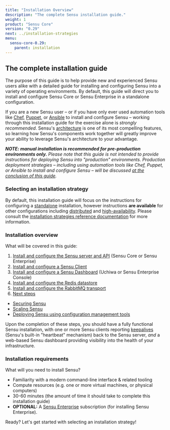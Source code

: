 ```yaml
---
title: "Installation Overview"
description: "The complete Sensu installation guide."
weight: 1
product: "Sensu Core"
version: "0.29"
next: ../installation-strategies
menu:
  sensu-core-0.29:
    parent: installation
---
```



## The complete installation guide

The purpose of this guide is to help provide new and experienced Sensu users
alike with a detailed guide for installing and configuring Sensu into a variety
of operating environments. By default, this guide will direct you to install and
configure Sensu Core or Sensu Enterprise in a standalone configuration.

If you are a new Sensu user &ndash; or if you have only ever used automation
tools like [Chef][2], [Puppet][3], or [Ansible][4] to install and configure
Sensu &ndash; working through this installation guide for the exercise alone is
_strongly recommended_. Sensu's [architecture][5] is one of its most compelling
features, so learning how Sensu's components work together will greatly improve
your ability to leverage Sensu's architecture to your advantage.

_**NOTE: manual installation is recommended for pre-production environments
only.** Please note that this guide is not intended to provide instructions for
deploying Sensu into "production" environments. Production deployment strategies
&ndash; including using automation tools like Chef, Puppet, or Ansible to
install and configure Sensu &ndash; will be discussed [at the conclusion of this
guide][6]._

### Selecting an installation strategy

By default, this installation guide will focus on the instructions for
configuring a [standalone][10] installation, however instructions **are
available** for other configurations including [distributed][11] and
[high-availability][12]. Please consult the [installation strategies reference
documentation][13] for more information.

### Installation overview

What will be covered in this guide:

1. [Install and configure the Sensu server and API](../install-sensu-server-api) (Sensu Core or Sensu Enterprise)
2. [Install and configure a Sensu Client](../install-sensu-client)
3. [Install and configure a Sensu Dashboard](../install-a-dashboard) (Uchiwa or Sensu Enterprise Console)
4. [Install and configure the Redis datastore](../install-redis)
5. [Install and configure the RabbitMQ transport](../install-rabbitmq)
6. [Next steps](../summary)
  - [Securing Sensu][12]
  - [Scaling Sensu][13]
  - [Deploying Sensu using configuration management tools][14]

Upon the completion of these steps, you should have a
fully functional Sensu installation, with one or more Sensu clients reporting
[keepalives][7] (Sensu's built-in "heartbeat" mechanism) back to the Sensu
server, _and_ a web-based Sensu dashboard providing visibility into the health
of your infrastructure.

### Installation requirements

What will you need to install Sensu?

- Familiarity with a modern command-line interface & related tooling
- Compute resources (e.g. one or more virtual machines, or physical computers)
- 30-60 minutes (the amount of time it should take to complete this installation guide)
- **OPTIONAL:** A [Sensu Enterprise][9] subscription (for
  installing Sensu Enterprise).

Ready? Let's get started with selecting an installation strategy!

[1]:  ../../quick-start/the-five-minute-install
[2]:  https://chef.io
[3]:  https://puppetlabs.com
[4]:  https://www.ansible.com
[5]:  ../../overview/architecture
[6]:  ../summary
[7]:  ../../reference/clients/#client-keepalives
[8]:  ../../guides/overview
[9]:  https://sensuapp.org/enterprise
[10]: ../installation-strategies/#standalone
[11]: ../installation-strategies/#distributed
[12]: ../installation-strategies/#high-availability
[13]: ../installation-strategies
[14]: ../../installation/configuration-management
